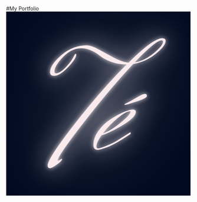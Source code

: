 #My Portfolio
![Logo](https://github.com/teyannaearle/portfolio/blob/main/src/assets/Logo.png?raw=true)
